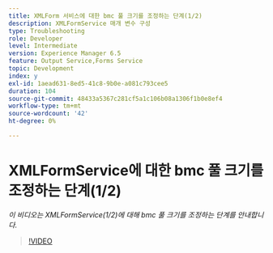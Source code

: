 ```yaml
---
title: XMLForm 서비스에 대한 bmc 풀 크기를 조정하는 단계(1/2)
description: XMLFormService 매개 변수 구성
type: Troubleshooting
role: Developer
level: Intermediate
version: Experience Manager 6.5
feature: Output Service,Forms Service
topic: Development
index: y
exl-id: 1aead631-8ed5-41c8-9b0e-a081c793cee5
duration: 104
source-git-commit: 48433a5367c281cf5a1c106b08a1306f1b0e8ef4
workflow-type: tm+mt
source-wordcount: '42'
ht-degree: 0%

---
```



# XMLFormService에 대한 bmc 풀 크기를 조정하는 단계(1/2)

*이 비디오는 XMLFormService(1/2)에 대해 bmc 풀 크기를 조정하는 단계를 안내합니다.*

>[!VIDEO](https://video.tv.adobe.com/v/335552?quality=12&learn=on)
